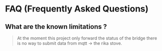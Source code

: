 # FAQ (Frequently Asked Questions)

## What are the known limitations ?
> At the moment this project only forward the status of the bridge
> there is no way to submit data from mqtt -> the rika stove.